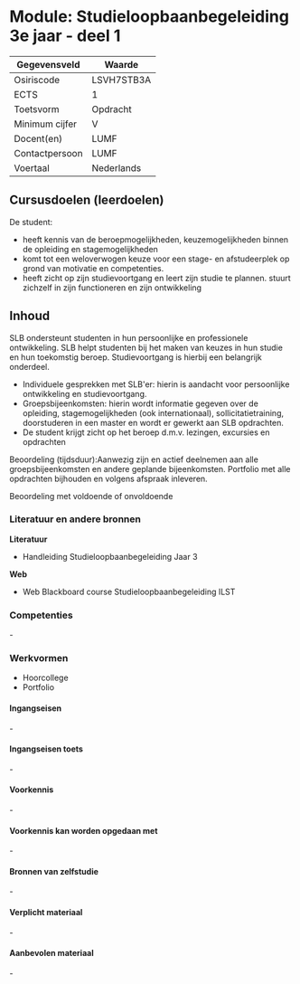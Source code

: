# Module: Studieloopbaanbegeleiding 3e jaar - deel 1

| Gegevensveld  | Waarde |
| ------------- | ------------- |
| Osiriscode  | LSVH7STB3A  |
| ECTS  | 1 |
| Toetsvorm  | Opdracht |
| Minimum cijfer  | V |
| Docent(en)  | LUMF |
| Contactpersoon  | LUMF |
| Voertaal  | Nederlands |

## Cursusdoelen (leerdoelen)

De student:  
- heeft kennis van de beroepmogelijkheden, keuzemogelijkheden binnen de opleiding en stagemogelijkheden
- komt tot een weloverwogen keuze voor een stage- en afstudeerplek op grond van motivatie en competenties.
- heeft zicht op zijn studievoortgang en leert zijn studie te plannen. stuurt zichzelf in zijn functioneren en zijn ontwikkeling

## Inhoud

SLB ondersteunt studenten in hun persoonlijke en professionele ontwikkeling. SLB helpt studenten bij het maken van keuzes in hun studie en hun toekomstig beroep. Studievoortgang is hierbij een belangrijk onderdeel.
 
- Individuele gesprekken met SLB'er: hierin is aandacht voor persoonlijke ontwikkeling en studievoortgang.
- Groepsbijeenkomsten: hierin wordt informatie gegeven over de opleiding, stagemogelijkheden (ook internationaal), sollicitatietraining, doorstuderen in een master en wordt er gewerkt aan SLB opdrachten.
- De student krijgt zicht op het beroep d.m.v. lezingen, excursies en opdrachten
 
Beoordeling (tijdsduur):Aanwezig zijn en actief deelnemen aan alle groepsbijeenkomsten en andere geplande bijeenkomsten.
Portfolio met alle opdrachten bijhouden en volgens afspraak inleveren.

Beoordeling met voldoende of onvoldoende


### Literatuur en andere bronnen

**Literatuur**  
- Handleiding Studieloopbaanbegeleiding Jaar 3

**Web**
- Web Blackboard course Studieloopbaanbegeleiding ILST

### Competenties
\-

### Werkvormen  

- Hoorcollege
- Portfolio

#### Ingangseisen 
\- 

#### Ingangseisen toets
\- 

#### Voorkennis
\-

#### Voorkennis kan worden opgedaan met
\-

#### Bronnen van zelfstudie
\-

#### Verplicht materiaal
\-

#### Aanbevolen materiaal
\-

